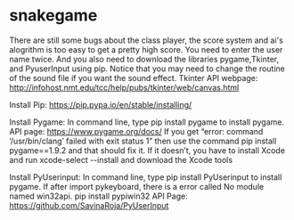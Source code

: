 # snakegame
There are still some bugs about the class player, the score system and ai's alogrithm is too easy to get a pretty high score.
You need to enter the user name twice.
And you also need to download the libraries pygame,Tkinter, and PyuserInput using pip. 
Notice that you may need to change the routine of the sound file if you want the sound effect.
Tkinter API webpage:
http://infohost.nmt.edu/tcc/help/pubs/tkinter/web/canvas.html

Install Pip:
https://pip.pypa.io/en/stable/installing/

Install Pygame:
In command line, type pip install pygame to install pygame.
API page: https://www.pygame.org/docs/
If you get “error: command ‘/usr/bin/clang’ failed with exit status 1” then use the command pip install pygame==1.9.2 and that should fix it. If it doesn’t, you have to install Xcode and run xcode-select --install and download the Xcode tools

Install PyUserinput:
In command line, type pip install PyUserinput to install pygame.
If after import pykeyboard, there is a error called No module named win32api. pip install pypiwin32
API Page: https://github.com/SavinaRoja/PyUserInput

